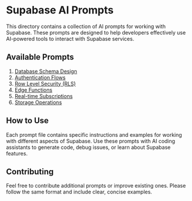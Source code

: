 # Supabase AI Prompts

This directory contains a collection of AI prompts for working with Supabase. These prompts are designed to help developers effectively use AI-powered tools to interact with Supabase services.

## Available Prompts

1. [Database Schema Design](./database-schema-design.md)
2. [Authentication Flows](./authentication-flows.md)
3. [Row Level Security (RLS)](./row-level-security.md)
4. [Edge Functions](./edge-functions.md)
5. [Real-time Subscriptions](./real-time-subscriptions.md)
6. [Storage Operations](./storage-operations.md)

## How to Use

Each prompt file contains specific instructions and examples for working with different aspects of Supabase. Use these prompts with AI coding assistants to generate code, debug issues, or learn about Supabase features.

## Contributing

Feel free to contribute additional prompts or improve existing ones. Please follow the same format and include clear, concise examples.
